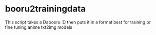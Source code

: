 # booru2trainingdata
This script takes a Dabooru ID then puts it in a format best for training or fine tuning anime txt2img models
